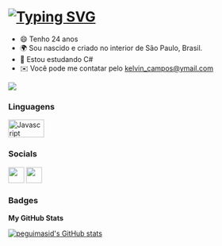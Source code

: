 
[![Typing SVG](https://readme-typing-svg.herokuapp.com/?color=1978A1&size=38&center=true&vCenter=true&width=1000&lines=Eae,+beleza?!+Meu+nome+%C3%A9+Kelvin.;Mas+pode+me+chamar+de+Devon.;Seja+bem+vindo!!+:%29)](https://git.io/typing-svg)
==========================

* 😄  Tenho 24 anos
* 🌍  Sou nascido e criado no interior de São Paulo, Brasil. 
* 🧠  Estou estudando C#
* ✉️  Você pode me contatar pelo [kelvin_campos@ymail.com](mailto:kelvin_campos@ymail.com)

<a href="https://www.github.com/Devon-Us" target="_blank" rel="noreferrer"><img
src="https://img.shields.io/github/followers/Devon-Us?logo=github&style=for-the-badge&color=3382ed&labelColor=171717" /></a>

### Linguagens

<p align="left">
<a href="https://developer.mozilla.org/en-US/docs/Web/csharp" target="_blank" rel="noreferrer"><img src="https://img.shields.io/badge/C%23-3776AB?style=for-the-badge&logo=c-sharp&logoColor=white" width="72" height="36" alt="Javascript" /></a>

### Socials

<p align="left"> <a href="https://discord.com/users/661437172699889684" target="_blank" rel="noreferrer"><img src="https://raw.githubusercontent.com/danielcranney/readme-generator/main/public/icons/socials/discord.svg" width="32" height="32" /></a> <a href="https://www.linkedin.com/in/kelvin-campos-2528aa259/" target="_blank" rel="noreferrer"><img src="https://raw.githubusercontent.com/danielcranney/readme-generator/main/public/icons/socials/linkedin.svg" width="32" height="32" /></a></p>

### Badges

<b>My GitHub Stats</b>

<a href="http://www.github.com/Devon-Us"><img src="https://github-readme-stats-peguimasid.vercel.app/api?username=Devon-Us&show_icons=true&hide=&count_private=true&title_color=3382ed&text_color=ffffff&icon_color=3382ed&bg_color=171717&hide_border=true&show_icons=true" alt="peguimasid's GitHub stats" /></a>
